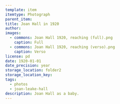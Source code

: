 ```yaml
---
template: item
itemtype: Photograph
parent_item: 
title: Joan Hall in 1920
author: 
images:
  - commons: Joan Hall 1920, reaching (full).png
    caption: Full
  - commons: Joan Hall 1920, reaching (verso).png
    caption: Verso
license: pd
date: 1920-01-01
date_precision: year
storage_location: folder2
storage_location_key: 
tags:
  - photos
  - joan-leake-hall
description: Joan Hall as a baby.
---
```

